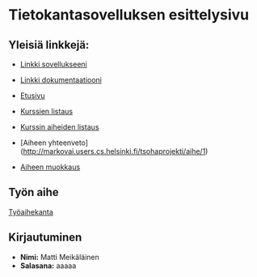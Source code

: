 ﻿# Tietokantasovelluksen esittelysivu

## Yleisiä linkkejä:

* [Linkki sovellukseeni](http://markovai.users.cs.helsinki.fi/tsohaprojekti/)
* [Linkki dokumentaatiooni](https://github.com/Mavai/Tsoha-Bootstrap/blob/master/doc/dokumentaatio.pdf)  

* [Etusivu](http://markovai.users.cs.helsinki.fi/tsohaprojekti/etusivu)  
* [Kurssien listaus](http://markovai.users.cs.helsinki.fi/tsohaprojekti/kurssit)  
* [Kurssin aiheiden listaus](http://markovai.users.cs.helsinki.fi/tsohaprojekti/aiheet)
* [Aiheen yhteenveto] (http://markovai.users.cs.helsinki.fi/tsohaprojekti/aihe/1)  
* [Aiheen muokkaus](http://markovai.users.cs.helsinki.fi/tsohaprojekti/aihe_muokkaus)  

## Työn aihe

[Työaihekanta](http://advancedkittenry.github.io/suunnittelu_ja_tyoymparisto/aiheet/Tyoaihekanta.html) 
  
## Kirjautuminen
* **Nimi:** Matti Meikäläinen  
* **Salasana:** aaaaa
